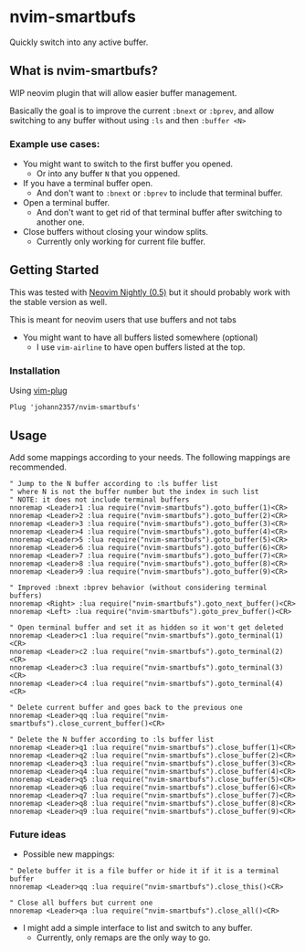 # nvim-smartbufs

Quickly switch into any active buffer.

## What is nvim-smartbufs?

WIP neovim plugin that will allow easier buffer management.

Basically the goal is to improve the current `:bnext` or `:bprev`,
and allow switching to any buffer without using `:ls` and then `:buffer <N>`

### Example use cases:

* You might want to switch to the first buffer you opened.
  * Or into any buffer `N` that you oppened.
* If you have a terminal buffer open.
  * And don't want to `:bnext` or `:bprev` to include that terminal buffer.
* Open a terminal buffer.
  * And don't want to get rid of that terminal buffer after switching to another one.
* Close buffers without closing your window splits.
  * Currently only working for current file buffer.

## Getting Started

This was tested with [Neovim Nightly (0.5)](https://github.com/neovim/neovim/releases/tag/nightly)
  but it should probably work with the stable version as well.

This is meant for neovim users that use buffers and not tabs
* You might want to have all buffers listed somewhere (optional)
  * I use `vim-airline` to have open buffers listed at the top.


### Installation

Using [vim-plug](https://github.com/junegunn/vim-plug)

```viml
Plug 'johann2357/nvim-smartbufs'
```

## Usage

Add some mappings according to your needs.
The following mappings are recommended.

```viml
" Jump to the N buffer according to :ls buffer list
" where N is not the buffer number but the index in such list
" NOTE: it does not include terminal buffers
nnoremap <Leader>1 :lua require("nvim-smartbufs").goto_buffer(1)<CR>
nnoremap <Leader>2 :lua require("nvim-smartbufs").goto_buffer(2)<CR>
nnoremap <Leader>3 :lua require("nvim-smartbufs").goto_buffer(3)<CR>
nnoremap <Leader>4 :lua require("nvim-smartbufs").goto_buffer(4)<CR>
nnoremap <Leader>5 :lua require("nvim-smartbufs").goto_buffer(5)<CR>
nnoremap <Leader>6 :lua require("nvim-smartbufs").goto_buffer(6)<CR>
nnoremap <Leader>7 :lua require("nvim-smartbufs").goto_buffer(7)<CR>
nnoremap <Leader>8 :lua require("nvim-smartbufs").goto_buffer(8)<CR>
nnoremap <Leader>9 :lua require("nvim-smartbufs").goto_buffer(9)<CR>

" Improved :bnext :bprev behavior (without considering terminal buffers)
nnoremap <Right> :lua require("nvim-smartbufs").goto_next_buffer()<CR>
nnoremap <Left> :lua require("nvim-smartbufs").goto_prev_buffer()<CR>

" Open terminal buffer and set it as hidden so it won't get deleted
nnoremap <Leader>c1 :lua require("nvim-smartbufs").goto_terminal(1)<CR>
nnoremap <Leader>c2 :lua require("nvim-smartbufs").goto_terminal(2)<CR>
nnoremap <Leader>c3 :lua require("nvim-smartbufs").goto_terminal(3)<CR>
nnoremap <Leader>c4 :lua require("nvim-smartbufs").goto_terminal(4)<CR>

" Delete current buffer and goes back to the previous one
nnoremap <Leader>qq :lua require("nvim-smartbufs").close_current_buffer()<CR>

" Delete the N buffer according to :ls buffer list
nnoremap <Leader>q1 :lua require("nvim-smartbufs").close_buffer(1)<CR>
nnoremap <Leader>q2 :lua require("nvim-smartbufs").close_buffer(2)<CR>
nnoremap <Leader>q3 :lua require("nvim-smartbufs").close_buffer(3)<CR>
nnoremap <Leader>q4 :lua require("nvim-smartbufs").close_buffer(4)<CR>
nnoremap <Leader>q5 :lua require("nvim-smartbufs").close_buffer(5)<CR>
nnoremap <Leader>q6 :lua require("nvim-smartbufs").close_buffer(6)<CR>
nnoremap <Leader>q7 :lua require("nvim-smartbufs").close_buffer(7)<CR>
nnoremap <Leader>q8 :lua require("nvim-smartbufs").close_buffer(8)<CR>
nnoremap <Leader>q9 :lua require("nvim-smartbufs").close_buffer(9)<CR>
```

### Future ideas

* Possible new mappings:

```viml
" Delete buffer it is a file buffer or hide it if it is a terminal buffer
nnoremap <Leader>qq :lua require("nvim-smartbufs").close_this()<CR>

" Close all buffers but current one
nnoremap <Leader>qa :lua require("nvim-smartbufs").close_all()<CR>
```

* I might add a simple interface to list and switch to any buffer.
  * Currently, only remaps are the only way to go.
